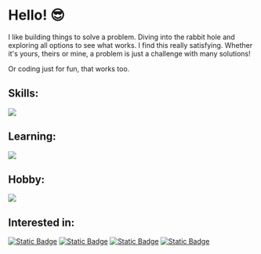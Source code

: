 # Hello! 😎

I like building things to solve a problem. Diving into the rabbit hole and exploring all options to see what works. I find this really satisfying. Whether it's yours, theirs or mine, a problem is just a challenge with many solutions!

Or coding just for fun, that works too.

## Skills:
<img src="https://skillicons.dev/icons?i=py,html,css,git" />

## Learning:
<img src="https://skillicons.dev/icons?i=go,js,ts,nodejs,php,mysql,sqlite,docker" />

## Hobby:
<img src="https://skillicons.dev/icons?i=blender,godot,arduino" />

## Interested in:
<a href="#">![Static Badge](https://img.shields.io/badge/Software_development-242938)</a> <a href="#">![Static Badge](https://img.shields.io/badge/Backend_technologies-242938)</a> <a href="#">![Static Badge](https://img.shields.io/badge/Automation-242938)</a> <a href="#">![Static Badge](https://img.shields.io/badge/Testing/QA-242938)</a>
